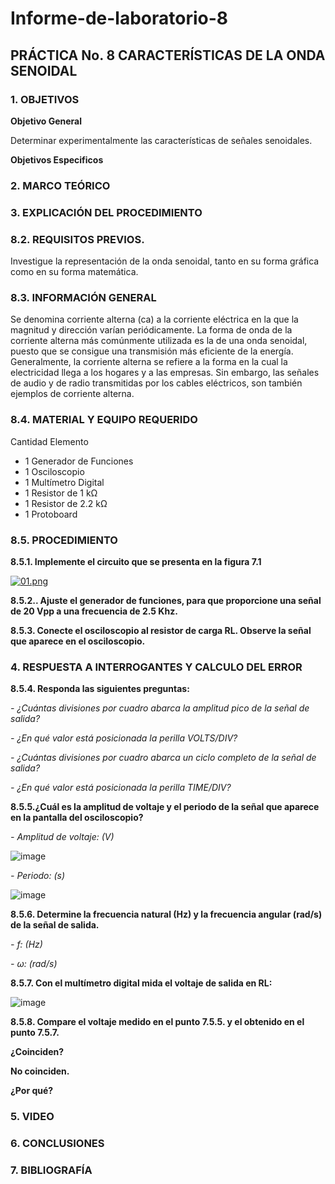 # Informe-de-laboratorio-8
 
<H2>PRÁCTICA No. 8 CARACTERÍSTICAS DE LA ONDA SENOIDAL</H2>

**<H3>1. OBJETIVOS</H3>**

**Objetivo General**

Determinar experimentalmente las características de señales senoidales.

**Objetivos Especificos**


<H3>2. MARCO TEÓRICO</H3>

**<H3>3. EXPLICACIÓN DEL PROCEDIMIENTO</H3>**

**<H3>8.2. REQUISITOS PREVIOS.</H3>**

Investigue la representación de la onda senoidal, tanto en su forma gráfica como 
en su forma matemática.

**<H3>8.3. INFORMACIÓN GENERAL</H3>**

Se denomina corriente alterna (ca) a la corriente eléctrica en la que la magnitud y 
dirección varían periódicamente. La forma de onda de la corriente alterna más 
comúnmente utilizada es la de una onda senoidal, puesto que se consigue una transmisión 
más eficiente de la energía.
Generalmente, la corriente alterna se refiere a la forma en la cual la electricidad 
llega a los hogares y a las empresas. Sin embargo, las señales de audio y de radio 
transmitidas por los cables eléctricos, son también ejemplos de corriente alterna.

**<H3>8.4. MATERIAL Y EQUIPO REQUERIDO</H3>**

Cantidad Elemento
- 1 Generador de Funciones
- 1 Osciloscopio
- 1 Multímetro Digital 
- 1 Resistor de 1 kΩ
- 1 Resistor de 2.2 kΩ
- 1 Protoboard 


**<H3>8.5. PROCEDIMIENTO</H3>**


<b>8.5.1. Implemente el circuito que se presenta en la figura 7.1</b>

[![01.png](https://i.postimg.cc/RCkFcCxs/01.png)](https://postimg.cc/F1xNv4R3)


<b>8.5.2.. Ajuste el generador de funciones, para que proporcione una señal de 20 Vpp a una frecuencia de 2.5 Khz.</b>




<b>8.5.3. Conecte el osciloscopio al resistor de carga RL. Observe la señal que aparece en el osciloscopio.</b>



**<H3>4. RESPUESTA A INTERROGANTES Y CALCULO DEL ERROR</H3>**


<b>8.5.4. Responda las siguientes preguntas:</b>


<i>- ¿Cuántas divisiones por cuadro abarca la amplitud pico de la señal de salida?</i>



<i>- ¿En qué valor está posicionada la perilla VOLTS/DIV?</i>



<i>- ¿Cuántas divisiones por cuadro abarca un ciclo completo de la señal de salida?</i>




<i>- ¿En qué valor está posicionada la perilla TIME/DIV?</i>



<b>8.5.5.¿Cuál es la amplitud de voltaje y el periodo de la señal que aparece en la pantalla del osciloscopio?</b>



<i>- Amplitud de voltaje: (V)</i>

![image](https://user-images.githubusercontent.com/93739242/153794511-84355cd8-f73a-44bc-b721-9656abefe1d6.png)


<i>- Periodo: (s)</i>

![image](https://user-images.githubusercontent.com/93739242/153794445-5d358ecc-b7a8-45bd-ba7e-8be0cdc13f3b.png)


<b>8.5.6. Determine la frecuencia natural (Hz) y la frecuencia angular (rad/s) de la señal de salida.</b>

<i>- f: (Hz)</i>


<i>- ω: (rad/s)</i>



<b>8.5.7. Con el multímetro digital mida el voltaje de salida en RL:</b>


![image](https://user-images.githubusercontent.com/93739242/153794086-3ab008d8-fffb-4999-a963-f9c046785889.png)


<b>8.5.8. Compare el voltaje medido en el punto 7.5.5. y el obtenido en el punto 7.5.7.
 
 ¿Coinciden?
 
 No coinciden.
 
 ¿Por qué?</b>


**<H3>5. VIDEO</H3>**

**<H3>6. CONCLUSIONES</H3>**

**<H3>7. BIBLIOGRAFÍA</H3>**
